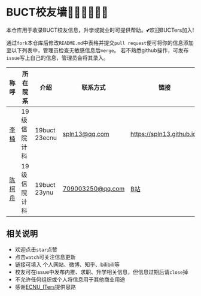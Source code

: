 # BUCT校友墙🧑‍🎓👩‍🎓👨‍🎓

本仓库用于收录BUCT校友信息，升学或就业时可提供帮助。💕欢迎BUCTers加入!


通过`fork`本仓库后修改`README.md`中表格并提交`pull request`便可将你的信息添加至以下列表中，管理员检查无敏感信息后`merge`。
若不熟悉github操作，可发布`issue`写上自己的信息，管理员会将其录入。



| 称呼                              | 所在院系           | 介绍          | 联系方式      | 链接             |
| --------------------------------- | ------------------ | ------------- | ------------- | ---------------- |
| [李楠](https://github.com/spln13) | 19级信院计科 | 19buct 23ecnu | spln13@qq.com | https://spln13.github.io/ |
| [陈柯舟](https://github.com/disloss)| 19级信院计科 | 19buct 23ynu | 709003250@qq.com | [B站](https://space.bilibili.com/13840090?spm_id_from=333.1007.0.0) |



## 相关说明
- 欢迎点击`star`点赞
- 点击`watch`可关注信息更新
- 链接可填入 个人网站、微博、知乎、bilibili等
- 校友可在issue中发布内推、求职、升学相关信息，但信息过期后请`close`掉
- 不允许任何组织或个人将信息用于其他商业用途
- 感谢[ECNU_ITers](https://github.com/ECNUCSE/ECNU_ITers)提供思路
